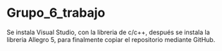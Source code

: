 # Grupo_6_trabajo
Se instala Visual Studio, con la libreria de c/c++, después  se instala la libreria Allegro 5, para finalmente copiar el repositorio mediante GitHub.
